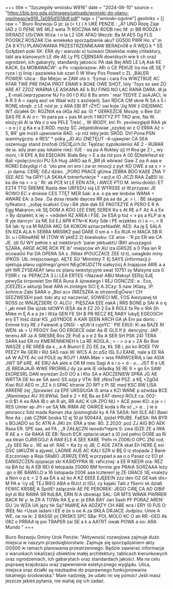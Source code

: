+++
title = "Szczegóły wniosku W916"
date = "2024-06-10"
source = "https://bip.brg.gda.pl/images/uploads/wnioski-do-planu-ogolnego/w916_7a095d1018df.pdf"
tags = ["wnioski-ogolne"]
geolinks = []
raw = " Biuro Rozwoju G je: (a (< t ( (  h UKE PENZIE : „A? UNO Rózę Zaje (AD z O PENE WE ML2 weta Tt ROCZNA MS RODB nec M: zr BB RODZA I  SIERADZ USrZWA Wiza: i o la L2 (GK AFAD Wezzk: Ba M AES Gg FLS POOSKZ ROSZAK Cie wniekeko sporządzenie aku?  GG500 PWR Ho: s” m ZA 8 KTU PLANOWANIA PRZESTRZENNEAAW BERAEn08 e R WĘG   k * ŚŚ GzĄdzeń poki SK: ERA dy i warunki s) tuowani Obiektów małej chitektury, tabl ara klanowych LE dle AE Ly   PS CĘBNSAŃ dowiśkych wie k ch oraż ogrodzeń, ich gabaryty, standardy jakościc PA dak Bej ANS LE LĄ Ask KE KACK. Ea MOBAWAĆW': a Po <rajobrazow: AR: o CE PEKUE Ira ma dE SĘ 7 ryza i zj linię i pazwieka lub szan 0 W Wwy Pos Powell c ZL „BALER POWER: Ulica: : Bai  Miejsc w ZAW  ots ii. 'Ezmai  i cara Fra WWZTRUE AC KFAR TWE PRE PADA PROT ERAW k BOAE OWE SHOT, tóly 'Toys es see ZO ARE AT ZZOZ WARNA LE ASKANA AE b BU FINIS NO LAC RANA DARA. dł ja „ E-mall.(wprzypaone NJ Fo 00 ł D KU 8  Bs amm ' rear TEDYE Z asAJACI, ie A R 3 A = sapią  ass! oe Waal wżz s asziejeńl, Sao RDCA CM skne Ń SA s 5 i RONĘ obręb. z LE nód je: z ARA EBI BT rZYĆ: oai koje 'Jig NW ź GIĘISMAC WT działek Dr: ROZNIA ea ółGa AG aa: 0) * GERKEŻCIE Moszę: o Bee Sz! SAS PE A Ai o r: 'th para pa + pas M arch 1 MOTYZ PT TKO ane, Na W. eloży;śli Al ia Wa ć o wa  PELE Treść ,. W (RODY, ktć Pr. ye«iiwzględi RAA yk - o o j ć g Ka e a E:RÓD. mpzp ŚĆ Jebjedolkwiae „ozykej wi z O ERRA Aż > 5, BR' gie możli ujawoienie RAD. =p róż leby:jedc ŚRÓD. DVI Pona PSN waminygczis: e RES” * poka „JD AU ZNETĘUT -4-ujawpier CA SEA oszeniugy stand żnofodi OŚCIĘJch.0c Tęalzac zypokolenioi AE 2 - RURAR de ia. ady jean pay lokalne nież: (UE - sq pa A Roktey zj) H Roa ge Z i „ wy moni, i R EPE Ą Bd EŚEOAIN: Biała Bey > E a da rid pos A 00 ŚDtelefieut eż Bali <polęczncści PU EA Hug JARO aa 6 „BR jA wbiwać Gaw Z pa A aaa e KOREI Edsydigi r! d. 'oto pne ori ero i zw sr mnocji z pył: KD OWE a sa s > > . jo dama. CERĘ: GEJ dziec. „PORO PRACE glUma ZEBRA BDO KAEE ZNA Y SEE AES 'ha GRY! LA SKAŁA totnerfunkcje * <acjl.e (O JICZI RAA ZaB5! iić ka die na > > o ' Rt: ak PCE kt LE EEN ATA, i AWCE PTO M. ieniu:doidzi: ET E2T4 TTG ŚREMIE Rasta dee URFEDU sią LE WYRSSE st W.przypac JE ROWO EC x dniesie CES TTĘT MER Sak: a a. o pa we leobów WANA = AWARE EA: a Sea .  Da dosa reiade daycea RR pa aa da „a: > i.  : BE skagas tyfikatorz.  „sobję ścałość Coy i RA zbie dak EE PAGTEZYE A PERO E R A Egg Makaron; nk SĘ DOM A KÓG LEE EWĘ SEREK Ka s At RE a   F Aż A a Ee > By dzialekt: k lej = <edideń RZ AREA i FSE. że ESA p toż = » ps a KLP ai ę R yje dancyn' ża NE Ed EJ APR KTN=K Koty Sde i PE wzpktes ci i a —, > 8 SA lak: ły ca M RADIA AKC SA KOKON aznaczeNiadW; AES: Aa ję Ę SALA EN RZA ALA h SERRA MRSRKZ pad DARE 0 sm a > Eo RUA nt MACA SB R SI. u i GRówANE M (TÓW W pktE2 2) biwalosku: CE ania - 'R pz ER we CA JE. (di (U WY pełnie s aż niektórych 'parar jektuaktU (BKt anuszagoś SZARA, ARGE ACRE RCK PE ib” miejsców eh AU iza iGRS2E   a 0 Paa ian R ecowaGó Pai DA OPERA SA s .(Nliex IPOUCZACE ZEE tż:t), uwagkdo miny (PKÓS: Ub. miejscowego. AĘTE SU  'Mnimtny 7. Ej SAYS (informacji ji sjektuja planu ogólnego'gmint NEgOKUDZTN siałsyzicj A Inajajuse ARIE a a pH WR ZYSEAEAY lanu oc planu iwiestycyjne swat  10751 sy Maisyna  sza 0 FSRR r. ra: PEPACZA 3 Li LEA ERTES <Nazwa! ABU Maksyl SERzj SJĘ pewySa śrrpowiet Sm REA Runa A śjowaiego l REJ OGNCZIE: a . Eos, jCEEZEL» aktui(p Seat ARA m.zintegre SCI Ę A.3Czy: 5 naw (Klasy, (P. śchnica-Zabi SARA o „Biol ac» (RRZSZRA w strzennEgÓww.! CH SEEZWESEH pad: tobi aty  sz naczenia!, SOWIECI ME, FOS Aiezyanej td ROSS zć WNJĘZSERE O: ALCU ; PIĘSZAA EEE nakA j RRS BONE p SAI A o ę i  „ab mieli Ste sjzab IdOWYi (ESA da A EZ 20 2 Ea 8 ROLE fa Pe o IRA Sh Miike m Ę A a a że i  Wża GEN FE SH $ PR RECZ  KĘ RABY IubyĘ EGEOSCH ery ET łość.dzia! KS „pSYNDOE A KAR SEEN ARCH GA jA Em pa donic : Emmie trzy RE z Faiewidi ą ONSI: - ęlUb'd cyjnYC ' PIE ERU): Ki aa BAZE RI WEN: sk > U PEGGY Świ GO ERGECE odar Aa IE GLS If jł. dencyjny: JAP . terenu AR Ja A SRESRĘ Rós ZE PoE a o e 2 Ra A SER SH PSK 24) TERA SARA każ ER nz KMERENNENEH k La RE AOGLA ; > - > o a = ZA Bo Boe WASZE z RE SREB da s _ a A Biunct E ZG  EE ża, KŁ SB i, po ko ROEE TW PEEZY Re GERI r Riż  SAS nasi W: WCS A zc pSz ISL EJ EANE, nale a EE RA sA W AZYE Ac od POLE ay ROJY I AMA Mae > wss PARWCERIĄ s lae ASIA JWT SP bRE, AE ERU AA alek e OR M mes Sagi A e i o  = d  - o... JST R e UE JE RRDAJAJE WWE PRORREJ dy za ank  IE okładką SE RE 9 > go En SAW EkORESRL DAN wyreżan 2c0 OO a i Kto SA e ADCZENIEW SPRA JG AE WRTTA DE ko ae SA aanć SS azja y VTA: BIE zNnsTrał PSŻ: a KĘ +ZgOd Kiwi RU) AEG m „EZ k (i SPAC ktranie ZO Rf? z Pi SE med KSC BW LISA ARKERE żej „Sprawieć za EPE URSSIUGA iS ama x KZI WANE p ażwdaa BCE „Waniniejsz AU 30.8WIaL Sed  e 2 > KĘ Ba as EAT dencji ROLE ca. 002-n:0:$1 A ea RAA IB c ah R ah, RR AAC K UA ZPO NU > ACE powi KO: a je > i RES Umier ap JH r ue SĄ Mk IRMA AE OAIRCE koda s Re sć „> a: . ) ie a jeloraocz Sdz mada Raman zka /pismoglubi ky A FA SASA: felt SLE AE) Bawi Roe Aa ; zab CZNIK boska 12 aj 10 pl 500444,  zjeżel PRUBE. FaESA: RA BYR s  BOJADO  so Sc ATŃ A JIKI żn: ERA a tów: 80. 2.2020: poż ZJ AIG BO AEK Rasa ER. SPE saa, ad FA , „9 ZAŁĄCZN iwosdo*repre 5: zwa (DZE ZE a IWA R AE a > Ge RAKA EE EB: Noch ECK oplacie:skart a (0 jod pełno GORE aa Ri wa titrań OJRIEGOJ! A RAR ELE A SEE KARE 'Pefn m Z006i:0 OPC ZN) rod, „ży SEE Ra u . RE aa  ef: RAE = Ka ży oj JB; C AGE ZATA skat Eh HERE Ę esi GSC (dKUŻW a ajywel, LADNIE AUE AC KALI SZR si BĘ 0 iz stopada 2 Bane iEzczoniajo a Reja SRaBO JERRZĘ EWĘ w.przypad a aa o o Pasaz cz EO pł EANISZCZEŃ ojopiacje ski KASIDYPRA IB: raficznej: a EE R NEDR ora: REZ na BA bz Aj A EB RE) 6 letopada 20060 BM formie gre PRAIA SORZAAA leży .go o BE BAWELO a 16 listopada 200€ aaa Iczteren! ję ZE GRACE SĘ «należy a Non o p Ł > 2 5 aa EA a aż ko A KZ EEEE EJĘEE(N zzz den OZ GE kak dis= M PA e 'cy oĘ TEJ BIEG ABA e RUct zi ISU; cy kajaki Talii z fSerni sk dział) FEWIC KRSBĘ  A ŚpólE! zalącznik AE PE PEROREK: JEGO CIRĘ CA AD GIBiF był di Biż RAWA SR KdLBA, ERN N A obowiąz SAL: GR MTS WAWA PWRRER BACK NI y: le ZR A TOWe RA Ę p e: je ERA BAY Jari Sash PF PORAZ AREN' GU 'Jo WZA UA języ tik Są? MaWiĘ AA ADŻĄTY CH ABE wra i ERY (0 PJS O:(REŁ No <Ussk iadani l EE d że o oe A za SKŁA DRJACE Jodpisu: Umie A WE.  oe na ik: 2 BASSE p(  DRISKS SPC SBa: POL MOLO KC O ah RR -GED Ak 082 o PRRAA ię poi TRAPER zai SE a k a AATRT owak POWA a oo: ARA Mundo "
+++

Biuro Rozwoju Gminy Urok Penzie:
"Aktywność rozwojowa zajmuje dużo miejsca w naszym przedsiębiorstwie. Zajmuje się sporządzaniem akty GG500 w ramach planowania przestrzennego. Będzie zawierać informacje o warunkach lokalizacji obiektów małej architektury, tablicach kierunkowych oraz ogrodzeniach, ich gabarytach oraz standardach jakości. Ma na celu poprawę krajobrazu oraz zapewnienie estetycznego wyglądu. Ulica, miejsca oraz działki są niezbędne do poprawnego funkcjonowania lokalnego środowiska."
Mam nadzieję, że udało mi się pomóc! Jeśli masz jeszcze jakieś pytania, nie wahaj się ich zadać.


